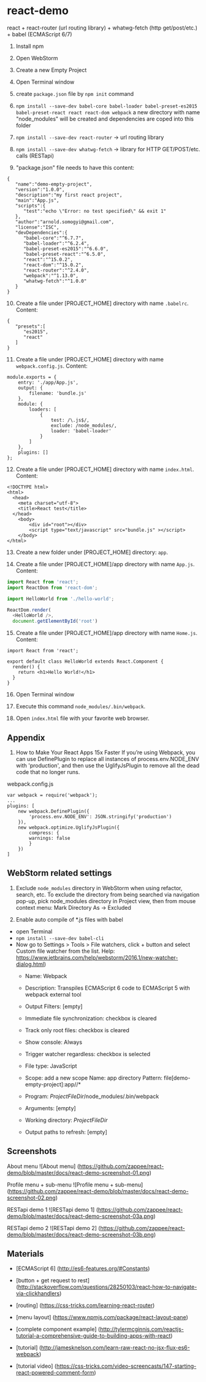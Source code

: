 # react-demo
react + react-router (url routing library) + whatwg-fetch (http get/post/etc.) + babel (ECMAScript 6/7)

1. Install npm

2. Open WebStorm

3. Create a new Empty Project

4. Open Terminal window

5. create `package.json` file by `npm init` command 

6. `npm install --save-dev babel-core babel-loader babel-preset-es2015 babel-preset-react react react-dom webpack`
a new directory with name "node_modules" will be created and dependencies are coped into this folder

7. `npm install --save-dev react-router` -> url routing library

8. `npm install --save-dev whatwg-fetch` -> library for HTTP GET/POST/etc. calls (RESTapi)

9. "package.json" file needs to have this content:
```
{
   "name":"demo-empty-project",
   "version":"1.0.0",
   "description":"my first react project",
   "main":"App.js",
   "scripts":{
      "test":"echo \"Error: no test specified\" && exit 1"
   },
   "author":"arnold.somogyi@gmail.com",
   "license":"ISC",
   "devDependencies":{
      "babel-core":"^6.7.7",
      "babel-loader":"^6.2.4",
      "babel-preset-es2015":"^6.6.0",
      "babel-preset-react":"^6.5.0",
      "react":"^15.0.2",
      "react-dom":"^15.0.2",
      "react-router":"^2.4.0",
      "webpack":"^1.13.0",
      "whatwg-fetch":"^1.0.0"
   }
}
```

10. Create a file under [PROJECT_HOME] directory with name `.babelrc`.
Content:
```
{
   "presets":[
      "es2015",
      "react"
   ]
}
```

11. Create a file under [PROJECT_HOME] directory with name `webpack.config.js`.
Content:
```
module.exports = {
    entry: './app/App.js',
    output: {
        filename: 'bundle.js'
    },
    module: {
        loaders: [
            {
                test: /\.js$/,
                exclude: /node_modules/,
                loader: 'babel-loader'
            }
        ]
    },
    plugins: []
};
```

12. Create a file under [PROJECT_HOME] directory with name `index.html`.
Content:
```
<!DOCTYPE html>
<html>
  <head>
    <meta charset="utf-8">
    <title>React test</title>
  </head>
    <body>
        <div id="root"></div>
        <script type="text/javascript" src="bundle.js" ></script>
    </body>
</html>
```

13. Create a new folder under [PROJECT_HOME] directory: `app`.

14. Create a file under [PROJECT_HOME]/app directory with name `App.js`.
Content:
```javascript
import React from 'react';
import ReactDom from 'react-dom';

import HelloWorld from './hello-world';

ReactDom.render(
  <HelloWorld />,
  document.getElementById('root')
```

15. Create a file under [PROJECT_HOME]/app directory with name `Home.js`.
Content:
```
import React from 'react';

export default class HelloWorld extends React.Component {
  render() {
    return <h1>Hello World!</h1>
  }
}
```

16. Open Terminal window

17. Execute this command `node_modules/.bin/webpack`.

18. Open `index.html` file with your favorite web browser.


Appendix
--------
1. How to Make Your React Apps 15x Faster
If you’re using Webpack, you can use DefinePlugin to replace all instances of process.env.NODE_ENV with
'production', and then use the UglifyJsPlugin to remove all the dead code that no longer runs.

webpack.config.js
```
var webpack = require('webpack');
...
plugins: [
    new webpack.DefinePlugin({
        'process.env.NODE_ENV': JSON.stringify('production')
    }),
    new webpack.optimize.UglifyJsPlugin({
        compress: {
        warnings: false
        }
    })
]
```

WebStorm related settings
-------------------------
1. Exclude `node_modules` directory in WebStorm when using refactor, search, etc.
To exclude the directory from being searched via navigation pop-up, pick node_modules directory in Project view,
then from mouse context menu: Mark Directory As -> Excluded

2. Enable auto compile of *.js files with babel
* open Terminal
* `npm install --save-dev babel-cli`
* Now go to Settings > Tools > File watchers, click + button and select Custom file watcher from the list.
  Help: https://www.jetbrains.com/help/webstorm/2016.1/new-watcher-dialog.html)
    - Name: Webpack
    - Description: Transpiles ECMAScript 6 code to ECMAScript 5 with webpack external tool
        
    - Output Filters: [empty]
    
    - Immediate file synchronization: checkbox is cleared
    - Track only root files: checkbox is cleared
    - Show console: Always
    - Trigger watcher regardless: checkbox is selected
    
    - File type: JavaScript
    - Scope: add a new scope
        Name: app directory
        Pattern: file[demo-empty-project]:app//*
       
    - Program: $ProjectFileDir$/node_modules/.bin/webpack
    - Arguments: [empty]
    - Working directory: $ProjectFileDir$
    - Output paths to refresh: [empty]

Screenshots
-----------
About menu
![About menu] (https://github.com/zappee/react-demo/blob/master/docs/react-demo-screenshot-01.png)

Profile menu + sub-menu
![Profile menu + sub-menu] (https://github.com/zappee/react-demo/blob/master/docs/react-demo-screenshot-02.png)

RESTapi demo 1
![RESTapi demo 1] (https://github.com/zappee/react-demo/blob/master/docs/react-demo-screenshot-03a.png)

RESTapi demo 2
![RESTapi demo 2] (https://github.com/zappee/react-demo/blob/master/docs/react-demo-screenshot-03b.png)

Materials
---------
* [ECMAScript 6] (http://es6-features.org/#Constants)

* [button + get request to rest] (http://stackoverflow.com/questions/28250103/react-how-to-navigate-via-clickhandlers)
* [routing] (https://css-tricks.com/learning-react-router)
* [menu layout] (https://www.npmjs.com/package/react-layout-pane)
  
* [complete component example] (http://tylermcginnis.com/reactjs-tutorial-a-comprehensive-guide-to-building-apps-with-react)
  
* [tutorial] (http://jamesknelson.com/learn-raw-react-no-jsx-flux-es6-webpack)
* [tutorial video] (https://css-tricks.com/video-screencasts/147-starting-react-powered-comment-form)  